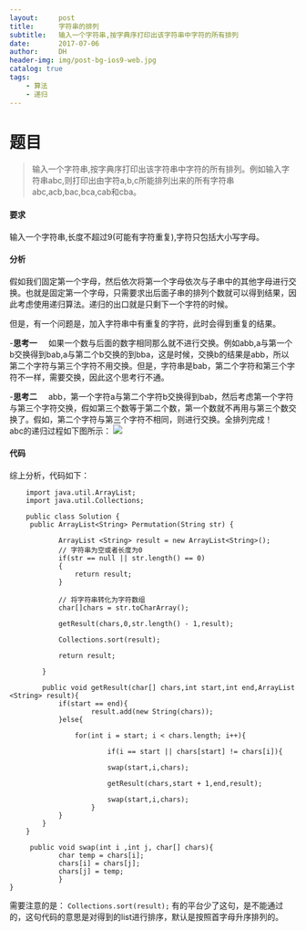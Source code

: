 ```yaml
---
layout:     post
title:      字符串的排列
subtitle:   输入一个字符串,按字典序打印出该字符串中字符的所有排列
date:       2017-07-06
author:     DH
header-img: img/post-bg-ios9-web.jpg
catalog: true
tags:
    - 算法
    - 递归
---
```

# 题目

>输入一个字符串,按字典序打印出该字符串中字符的所有排列。例如输入字符串abc,则打印出由字符a,b,c所能排列出来的所有字符串abc,acb,bac,bca,cab和cba。 

#### 要求

输入一个字符串,长度不超过9(可能有字符重复),字符只包括大小写字母。

#### 分析

假如我们固定第一个字母，然后依次将第一个字母依次与子串中的其他字母进行交换。也就是固定第一个字母，只需要求出后面子串的排列个数就可以得到结果，因此考虑使用递归算法。递归的出口就是只剩下一个字符的时候。

但是，有一个问题是，加入字符串中有重复的字符，此时会得到重复的结果。

-**思考一**
     如果一个数与后面的数字相同那么就不进行交换。例如abb,a与第一个b交换得到bab,a与第二个b交换的到bba，这是时候，交换b的结果是abb，所以第二个字符与第三个字符不用交换。但是，字符串是bab，第二个字符和第三个字符不一样，需要交换，因此这个思考行不通。
     
-**思考二**
     abb，第一个字符a与第二个字符b交换得到bab，然后考虑第一个字符与第三个字符交换，假如第三个数等于第二个数，第一个数就不再用与第三个数交换了。假如，第二个字符与第三个字符不相同，则进行交换。全排列完成！
     
abc的递归过程如下图所示：
![](https://ws3.sinaimg.cn/large/006tNc79gy1fha7p8hw9lj30md0apwg9.jpg)


#### 代码
综上分析，代码如下：
```
	import java.util.ArrayList;
	import java.util.Collections;

	public class Solution {
   	 public ArrayList<String> Permutation(String str) {
       
        	ArrayList <String> result = new ArrayList<String>();
        	// 字符串为空或者长度为0
       	 	if(str == null || str.length() == 0)
        	{
   	         	return result;
        	}
        
        	// 将字符串转化为字符数组
        	char[]chars = str.toCharArray();
        
        	getResult(chars,0,str.length() - 1,result);
        
        	Collections.sort(result);
       
        	return result;
        
    	}
    
    	public void getResult(char[] chars,int start,int end,ArrayList <String> result){
        	if(start == end){
            		result.add(new String(chars));
        	}else{
        
        		for(int i = start; i < chars.length; i++){
                
                		if(i == start || chars[start] != chars[i]){
                    
            			swap(start,i,chars);
                
                		getResult(chars,start + 1,end,result);
                
               			swap(start,i,chars);
                	}
        	}
        }
    }
    
   	 public void swap(int i ,int j, char[] chars){
        	char temp = chars[i];
       		chars[i] = chars[j];
        	chars[j] = temp;
    		}
}
```


需要注意的是： `Collections.sort(result);` 
有的平台少了这句，是不能通过的，这句代码的意思是对得到的list进行排序，默认是按照首字母升序排列的。
